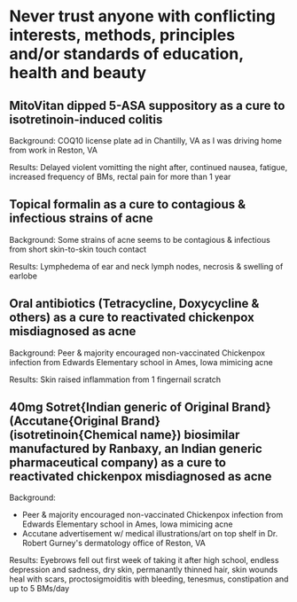 # Never trust anyone with conflicting interests, methods, principles and/or standards of education, health and beauty

## MitoVitan dipped 5-ASA suppository as a cure to isotretinoin-induced colitis
Background: COQ10 license plate ad in Chantilly, VA as I was driving home from work in Reston, VA

Results: Delayed violent vomitting the night after, continued nausea, fatigue, increased frequency of BMs, rectal pain for more than 1 year

## Topical formalin as a cure to contagious & infectious strains of acne
Background: Some strains of acne seems to be contagious & infectious from short skin-to-skin touch contact

Results: Lymphedema of ear and neck lymph nodes, necrosis & swelling of earlobe

## Oral antibiotics (Tetracycline, Doxycycline & others) as a cure to reactivated chickenpox misdiagnosed as acne
Background: Peer & majority encouraged non-vaccinated Chickenpox infection from Edwards Elementary school in Ames, Iowa mimicing acne

Results: Skin raised inflammation from 1 fingernail scratch 

## 40mg Sotret{Indian generic of Original Brand} (Accutane{Original Brand} (isotretinoin{Chemical name}) biosimilar manufactured by Ranbaxy, an Indian generic pharmaceutical company) as a cure to reactivated chickenpox misdiagnosed as acne
Background: 
- Peer & majority encouraged non-vaccinated Chickenpox infection from Edwards Elementary school in Ames, Iowa mimicing acne
- Accutane advertisement w/ medical illustrations/art on top shelf in Dr. Robert Gurney's dermatology office of Reston, VA

Results: Eyebrows fell out first week of taking it after high school, endless depression and sadness, dry skin, permanantly thinned hair, skin wounds heal with scars, proctosigmoiditis with bleeding, tenesmus, constipation and up to 5 BMs/day

